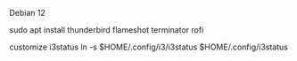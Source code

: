 Debian 12

sudo apt install thunderbird flameshot terminator rofi

customize i3status
ln -s $HOME/.config/i3/i3status $HOME/.config/i3status

